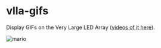 # vlla-gifs

Display GIFs on the Very Large LED Array ([videos of it here](https://vimeo.com/album/3318776)).

![mario](http://68.media.tumblr.com/378fa59b6d6bac8153a8ca666d4c472a/tumblr_n8yzypbqyR1tg3dkzo1_400.gif)
